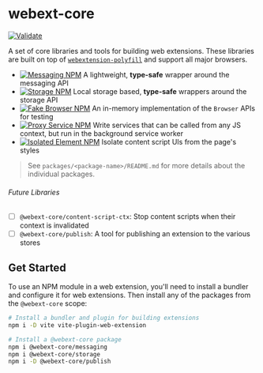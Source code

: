 # webext-core

[![Validate](https://github.com/aklinker1/webext-core/actions/workflows/validate.yml/badge.svg)](https://github.com/aklinker1/webext-core/actions/workflows/validate.yml)

A set of core libraries and tools for building web extensions. These libraries are built on top of [`webextension-polyfill`](https://www.npmjs.com/package/webextension-polyfill) and support all major browsers.

- [![Messaging NPM](https://img.shields.io/npm/v/@webext-core/messaging?color=%23C12127&label=%40webext-core%2Fmessaging&logo=npm)](https://www.npmjs.com/package/@webext-core/messaging) A lightweight, **type-safe** wrapper around the messaging API
- [![Storage NPM](https://img.shields.io/npm/v/@webext-core/storage?color=%23C12127&label=%40webext-core%2Fstorage&logo=npm)](https://www.npmjs.com/package/@webext-core/storage) Local storage based, **type-safe** wrappers around the storage API
- [![Fake Browser NPM](https://img.shields.io/npm/v/@webext-core/fake-browser?color=%23C12127&label=%40webext-core%2Ffake-browser&logo=npm)](https://www.npmjs.com/package/@webext-core/fake-browser) An in-memory implementation of the `Browser` APIs for testing
- [![Proxy Service NPM](https://img.shields.io/npm/v/@webext-core/proxy-service?color=%23C12127&label=%40webext-core%2Fproxy-service&logo=npm)](https://www.npmjs.com/package/@webext-core/proxy-service) Write services that can be called from any JS context, but run in the background service worker
- [![Isolated Element NPM](https://img.shields.io/npm/v/@webext-core/isolated-element?color=%23C12127&label=%40webext-core%2Fisolated-element&logo=npm)](https://www.npmjs.com/package/@webext-core/isolated-element) Isolate content script UIs from the page's styles

> See `packages/<package-name>/README.md` for more details about the individual packages.

###### Future Libraries

- [ ] `@webext-core/content-script-ctx`: Stop content scripts when their context is invalidated
- [ ] `@webext-core/publish`: A tool for publishing an extension to the various stores

## Get Started

To use an NPM module in a web extension, you'll need to install a bundler and configure it for web extensions. Then install any of the packages from the `@webext-core` scope:

```bash
# Install a bundler and plugin for building extensions
npm i -D vite vite-plugin-web-extension

# Install a @webext-core package
npm i @webext-core/messaging
npm i @webext-core/storage
npm i -D @webext-core/publish
```
